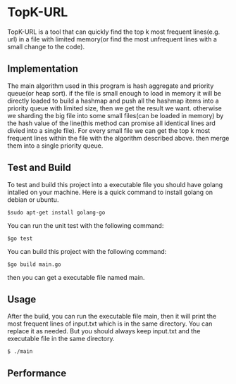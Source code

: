 # TopK-URL
TopK-URL is a tool that can quickly find the top k most frequent lines(e.g. url) in a file with limited memory(or find the most unfrequent lines with a small change to the code).
## Implementation
The main algorithm used in this program is hash aggregate and priority queue(or heap sort). if the file is small enough to load in memory it will be directly loaded to build a hashmap and push all the hashmap items into a priority queue with limited size, then we get the result we want. otherwise we sharding the big file into some small files(can be loaded in memory) by the hash value of the line(this method can promise all identical lines ard divied into a single file). For every small file we can get the top k most frequent lines within the file with the algorithm described above. then merge them into a single priority queue.
## Test and Build
To test and build this project into a executable file you should have golang intalled on your machine. Here is a quick command to install golang on debian or ubuntu.
```
$sudo apt-get install golang-go
```
You can run the unit test with the following command:
```
$go test
```
You can build this project with the following command:
```
$go build main.go
```
then you can get a executable file named main.

## Usage
After the build, you can run the executable file main, then it will print the most frequent lines of input.txt which is in the same directory. You can replace it as needed. But you should always keep input.txt and the executable file in the same directory.

```
$ ./main
```
## Performance
